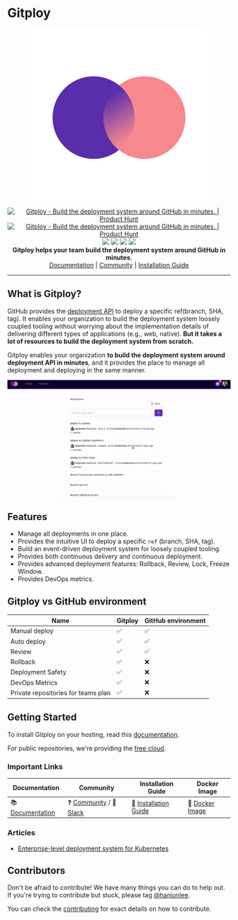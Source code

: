 # Gitploy 

<p align="center">
  <img src="./docs/images/logo_400.png"><br/>
  <a href="https://www.producthunt.com/posts/gitploy?utm_source=badge-featured&utm_medium=badge&utm_souce=badge-gitploy" target="_blank"><img src="https://api.producthunt.com/widgets/embed-image/v1/featured.svg?post_id=322626&theme=light" alt="Gitploy - Build the deployment system around GitHub in minutes. | Product Hunt" style="width: 250px; height: 54px;" width="250" height="54" /></a>
  <a href="https://www.producthunt.com/posts/gitploy?utm_source=badge-top-post-badge&utm_medium=badge&utm_souce=badge-gitploy" target="_blank"><img src="https://api.producthunt.com/widgets/embed-image/v1/top-post-badge.svg?post_id=322626&theme=light&period=daily" alt="Gitploy - Build the deployment system around GitHub in minutes. | Product Hunt" style="width: 250px; height: 54px;" width="250" height="54" /></a>
  <br/>  
  <img src="https://img.shields.io/github/v/release/gitploy-io/gitploy?display_name=release">
  <img src="https://img.shields.io/github/v/release/gitploy-io/gitploy?include_prereleases&label=pre-release">
  <img src="https://github.com/gitploy-io/gitploy/actions/workflows/test.yaml/badge.svg">
  <img src="https://github.com/gitploy-io/gitploy/actions/workflows/publish.yaml/badge.svg"><br/>
  <b>Gitploy helps your team build the deployment system around GitHub in minutes.</b><br/>
  <a href="https://docs.gitploy.io/">Documentation</a> | <a href="https://github.com/gitploy-io/gitploy/discussions">Community</a> | <a href="https://docs.gitploy.io/tasks/installation/">Installation Guide</a>
</p>

---

## What is Gitploy?

GitHub provides the [deployment API](https://docs.github.com/en/rest/reference/deployments#deployments) to deploy a specific ref(branch, SHA, tag). It enables your organization to build the deployment system loosely coupled tooling without worrying about the implementation details of delivering different types of applications (e.g., web, native). **But it takes a lot of resources to build the deployment system from scratch.**

Gitploy enables your organization **to build the deployment system around deployment API in minutes**, and it provides the place to manage all deployment and deploying in the same manner. 

![gitploy](./docs/images/gitploy.gif)


## Features

* Manage all deployments in one place.
* Provides the intuitive UI to deploy a specific `ref` (branch, SHA, tag).
* Build an event-driven deployment system for loosely coupled tooling.
* Provides both continuous delivery and continuous deployment.
* Provides advanced deployment features: Rollback, Review, Lock, Freeze Window.
* Provides DevOps metrics.

## Gitploy vs GitHub environment

Name        | Gitploy | GitHub environment
---         |---      |---
Manual deploy                | ✅ | ✅
Auto deploy                  | ✅ | ✅
Review                       | ✅ | ✅
Rollback                     | ✅ | ❌
Deployment Safety            | ✅ | ❌
DevOps Metrics               | ✅ | ❌
Private repositories for teams plan | ✅ | ❌ 

## Getting Started

To install Gitploy on your hosting, read this [documentation](https://docs.gitploy.io/tasks/installation/). 

For public repositories, we're providing the [free cloud](https://cloud.gitploy.io/).

### Important Links

Documentation | Community | Installation Guide | Docker Image
--- |--- |--- |---
📚 [Documentation](https://docs.gitploy.io/) |❓ [Community](https://github.com/gitploy-io/gitploy/discussions) / 💬 [Slack](https://join.slack.com/t/gitploy/shared_invite/zt-112wz7qtz-HuZXMM_DaEEo1VDdsCUSRg)|📖 [Installation Guide](https://docs.gitploy.io/tasks/installation/) |🐋 [Docker Image](https://hub.docker.com/repository/docker/gitployio/gitploy)

### Articles

* [Enterprise-level deployment system for Kubernetes](https://dev.to/hanjunlee/enterprise-level-deployment-system-for-kubernetes-6eg)

## Contributors

Don't be afraid to contribute! We have many things you can do to help out. If you're trying to contribute but stuck, please tag [@hanjunlee](https://github.com/hanjunlee).

You can check the [contributing](./docs/contributing.md) for exact details on how to contribute.
